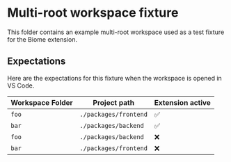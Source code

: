 # Multi-root workspace fixture

This folder contains an example multi-root workspace used as a test fixture for
the Biome extension.

## Expectations
Here are the expectations for this fixture when the workspace is opened in VS Code.

| Workspace Folder   | Project path            | Extension active |
|--------------------|-------------------------|------------------|
| `foo`              | `./packages/frontend`   | ✅               |
| `bar`              | `./packages/backend`    | ✅               |
| `foo`              | `./packages/backend`    | ❌               |
| `bar`              | `./packages/frontend`   | ❌               |

